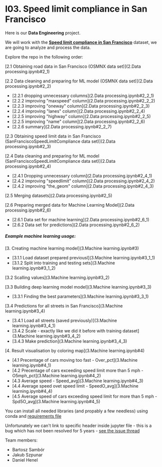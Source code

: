 # I03. Speed limit compliance in San Francisco

Here is our **Data Engineering** project.

We will work with the **[Speed limit compliance in San Francisco](https://data.sfgov.org/Public-Safety/San-Francisco-Speed-Limit-Compliance/mfjz-pnye)** dataset, we are going to analyze and process the data.

Explore the repo in the following order:

[2.1 Obtaining road data in San Francisco (OSMNX data set)](2.Data processing.ipynb#2_1) 

[2.2 Data cleaning and preparing for ML model (OSMNX data set)](2.Data processing.ipynb#2_2) 
- [2.2.1 dropping unnecessary columns](2.Data processing.ipynb#2_2_1)
- [2.2.2 improving "maxspeed" column](2.Data processing.ipynb#2_2_2)
- [2.2.3 improving "oneway" column](2.Data processing.ipynb#2_2_3)
- [2.2.4 improving "lanes" column](2.Data processing.ipynb#2_2_4)
- [2.2.5 improving "highway" column](2.Data processing.ipynb#2_2_5)
- [2.2.5 improving "name" column](2.Data processing.ipynb#2_2_6)
- [2.2.6 summary](2.Data processing.ipynb#2_2_7)

[2.3 Obtaining speed limit data in San Francisco (SanFranciscoSpeedLimitCompliance data set)](2.Data processing.ipynb#2_3)

[2.4 Data cleaning and preparing for ML model (SanFranciscoSpeedLimitCompliance data set)](2.Data processing.ipynb#2_4)
- [2.4.1 Dropping unnecessary column](2.Data processing.ipynb#2_4_1)
- [2.4.2 improving "speedlimit" column](2.Data processing.ipynb#2_4_2)
- [2.4.2 improving "the_geom" column](2.Data processing.ipynb#2_4_3)

[2.5 Merging datasets](2.Data processing.ipynb#2_5)

[2.6 Preparing merged data for Machine Learning Model](2.Data processing.ipynb#2_6)
- [2.6.1 Data set for machine learning](2.Data processing.ipynb#2_6_1)
- [2.6.2 Data set for predictions](2.Data processing.ipynb#2_6_2)


##### Example machine learning usage:

[3. Creating machine learning model](3.Machine learning.ipynb#3)  
- [3.1.1 Load dataset prepared previousl](3.Machine learning.ipynb#3_1_1)  
- [3.1.2 Split into training and testing sets](3.Machine learning.ipynb#3_1_2)  

[3.2 Scalling values](3.Machine learning.ipynb#3_2)  

[3.3 Building deep learning model model](3.Machine learning.ipynb#3_3)  
- [3.3.1 Finding the best parameters](3.Machine learning.ipynb#3_3_1)  

[3.4 Predictions for all streets in San Francisco](3.Machine learning.ipynb#3_4)  
- [3.4.1 Load all streets (saved previously)](3.Machine learning.ipynb#3_4_1)  
- [3.4.2 Scale - exactly like we did it before with training dataset](3.Machine learning.ipynb#3_4_2)  
- [3.4.3 Make prediction](3.Machine learning.ipynb#3_4_3)  

[4. Result visualisation by coloring map](3.Machine learning.ipynb#4)  
- [4.1 Precentage of cars moving too fast - Over_pct](3.Machine learning.ipynb#4_1)  
- [4.2 Precentage of cars exceeding speed limit more than 5 mph - O5mph_pct](3.Machine learning.ipynb#4_2)  
- [4.3 Average speed - Speed_avg](3.Machine learning.ipynb#4_3)  
- [4.4 Average speed ovet speed limit - SpeedO_avg](3.Machine learning.ipynb#4_4)  
- [4.5 Average speed of cars exceeding speed limit for more than 5 mph - Spd5O_avg](3.Machine learning.ipynb#4_5)  

You can install all needed libraries (and propably a few needless) using conda and [requirements file](requirements.txt)

Unfortunately we can't link to specific header inside jupyter file - this is a bug which has not been resolved for 5 years - [see the issue thread](https://gitlab.com/gitlab-org/gitlab/-/issues/18269)

Team members:
- Bartosz Sambór
- Jakub Szpunar
- Daniel Henel
